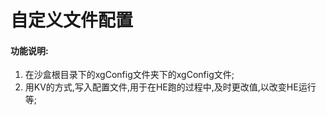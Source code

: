 #  自定义文件配置

#### 功能说明:
1. 在沙盒根目录下的xgConfig文件夹下的xgConfig文件;
2. 用KV的方式,写入配置文件,用于在HE跑的过程中,及时更改值,以改变HE运行等;
